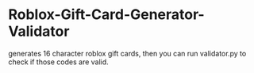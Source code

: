 # Roblox-Gift-Card-Generator-Validator
generates 16 character roblox gift cards, then you can run validator.py to check if those codes are valid.
